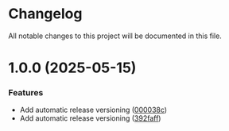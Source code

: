 # Changelog

All notable changes to this project will be documented in this file.

# 1.0.0 (2025-05-15)


### Features

* Add automatic release versioning ([000038c](https://github.com/Achaad/StabiliserSuite/commit/000038c08a7a0082ec8ac3a2986fcd299da55416))
* Add automatic release versioning ([392faff](https://github.com/Achaad/StabiliserSuite/commit/392faff879fbdc4503e27d0d050319b4d0b9da13))
